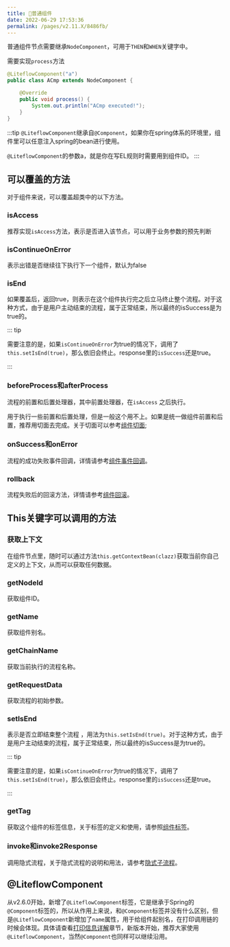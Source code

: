 ```yaml
---
title: 📎普通组件
date: 2022-06-29 17:53:36
permalink: /pages/v2.11.X/8486fb/
---
```


普通组件节点需要继承`NodeComponent`，可用于`THEN`和`WHEN`关键字中。

需要实现`process`方法

```java
@LiteflowComponent("a")
public class ACmp extends NodeComponent {

	@Override
	public void process() {
		System.out.println("ACmp executed!");
	}
}
```

:::tip
`@LiteflowComponent`继承自`@Component`，如果你在spring体系的环境里，组件里可以任意注入spring的bean进行使用。

`@LiteflowComponent`的参数a，就是你在写EL规则时需要用到组件ID。
:::


## 可以覆盖的方法



对于组件来说，可以覆盖超类中的以下方法。



### isAccess

推荐实现`isAccess`方法，表示是否进入该节点，可以用于业务参数的预先判断



### isContinueOnError

表示出错是否继续往下执行下一个组件，默认为false



### isEnd

如果覆盖后，返回true，则表示在这个组件执行完之后立马终止整个流程。对于这种方式，由于是用户主动结束的流程，属于正常结束，所以最终的isSuccess是为true的。

::: tip

需要注意的是，如果`isContinueOnError`为true的情况下，调用了`this.setIsEnd(true)`，那么依旧会终止。response里的`isSuccess`还是true。

:::



### beforeProcess和afterProcess

流程的前置和后置处理器，其中前置处理器，在`isAccess` 之后执行。

用于执行一些前置和后置处理，但是一般这个用不上。如果是统一做组件前置和后置，推荐用切面去完成。关于切面可以参考[组件切面](/pages/v2.11.X/2373f5/);

### onSuccess和onError

流程的成功失败事件回调，详情请参考[组件事件回调](/pages/v2.11.X/3ee755/)。



### rollback
流程失败后的回滚方法，详情请参考[组件回滚](/pages/v2.11.X/y172l7/)。




## This关键字可以调用的方法



### 获取上下文

在组件节点里，随时可以通过方法`this.getContextBean(clazz)`获取当前你自己定义的上下文，从而可以获取任何数据。



### getNodeId

获取组件ID。



### getName

获取组件别名。



### getChainName

获取当前执行的流程名称。



### getRequestData

获取流程的初始参数。



### setIsEnd

表示是否立即结束整个流程 ，用法为`this.setIsEnd(true)`。对于这种方式，由于是用户主动结束的流程，属于正常结束，所以最终的isSuccess是为true的。

::: tip

需要注意的是，如果`isContinueOnError`为true的情况下，调用了`this.setIsEnd(true)`，那么依旧会终止。response里的`isSuccess`还是true。

:::



### getTag

获取这个组件的标签信息，关于标签的定义和使用，请参照[组件标签](/pages/v2.11.X/0f788f/)。

### invoke和invoke2Response

调用隐式流程，关于隐式流程的说明和用法，请参考[隐式子流程](/pages/v2.11.X/80e873/)。



## @LiteflowComponent

从v2.6.0开始，新增了`@LiteflowComponent`标签，它是继承于Spring的`@Component`标签的，所以从作用上来说，和`@Component`标签并没有什么区别，但是`@LiteflowComponent`新增加了`name`属性，用于给组件起别名，在打印调用链的时候会体现。具体请查看[打印信息详解](/pages/v2.11.X/4d614c/)章节，新版本开始，推荐大家使用`@LiteflowComponent`，当然`@Component`也同样可以继续沿用。